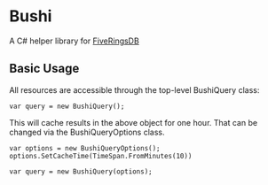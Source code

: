 # Bushi

A C# helper library for [FiveRingsDB](https://alsciende.github.io/fiveringsdb/)

## Basic Usage

All resources are accessible through the top-level BushiQuery class:

`var query = new BushiQuery();`

This will cache results in the above object for one hour. That can be changed via the BushiQueryOptions class.

```
var options = new BushiQueryOptions();
options.SetCacheTime(TimeSpan.FromMinutes(10))

var query = new BushiQuery(options);
```

